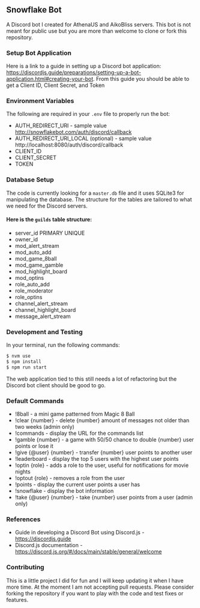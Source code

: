 ## Snowflake Bot
A Discord bot I created for AthenaUS and AikoBliss servers. This bot is not meant for public use but you are more than welcome to clone or fork this repository.

### Setup Bot Application
Here is a link to a guide in setting up a Discord bot application: https://discordjs.guide/preparations/setting-up-a-bot-application.html#creating-your-bot. From this guide you should be able to get a Client ID, Client Secret, and Token

### Environment Variables
The following are required in your `.env` file to properly run the bot:
* AUTH_REDIRECT_URI - sample value http://snowflakebot.com/auth/discord/callback
* AUTH_REDIRECT_URI_LOCAL (optional) - sample value http://localhost:8080/auth/discord/callback
* CLIENT_ID
* CLIENT_SECRET
* TOKEN

### Database Setup
The code is currently looking for a `master.db` file and it uses SQLite3 for manipulating the database. The structure for the tables are tailored to what we need for the Discord servers.

#### Here is the `guilds` table structure:
* server_id PRIMARY UNIQUE
* owner_id
* mod_alert_stream
* mod_auto_add
* mod_game_8ball
* mod_game_gamble
* mod_highlight_board
* mod_optins
* role_auto_add
* role_moderator
* role_optins
* channel_alert_stream
* channel_highlight_board
* message_alert_stream

### Development and Testing
In your terminal, run the following commands:
```sh
$ nvm use
$ npm install
$ npm run start
```
The web application tied to this still needs a lot of refactoring but the Discord bot client should be good to go.

### Default Commands
* !8ball - a mini game patterned from Magic 8 Ball
* !clear {number} - delete {number} amount of messages not older than two weeks (admin only)
* !commands - display the URL for the commands list
* !gamble {number} - a game with 50/50 chance to double {number} user points or lose it
* !give {@user} {number} - transfer {number} user points to another user
* !leaderboard - display the top 5 users with the highest user points
* !optin {role} - adds a role to the user, useful for notifications for movie nights
* !optout {role} - removes a role from the user
* !points - display the current user points a user has
* !snowflake - display the bot information
* !take {@user} {number} - take {number} user points from a user (admin only)

### References
* Guide in developing a Discord Bot using Discord.js - https://discordjs.guide
* Discord.js documentation - https://discord.js.org/#/docs/main/stable/general/welcome

### Contributing
This is a little project I did for fun and I will keep updating it when I have more time. At the moment I am not accepting pull requests. Please consider forking the repository if you want to play with the code and test fixes or features.
